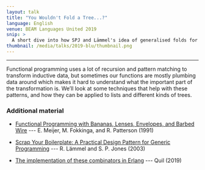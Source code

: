 ```yaml
---
layout: talk
title: "You Wouldn't Fold a Tree...?"
language: English
venue: BEAM Languages United 2019
snip: >
  A short dive into how SPJ and Lämmel's idea of generalised folds for Haskell can be translated to Erlang.
thumbnail: /media/talks/2019-blu/thumbnail.png
---
```


<div class="rl-slide-show" data-start="1" data-end="55" data-format="/media/talks/2019-blu/slide%3d.png">
</div>

- - -

Functional programming uses a lot of recursion and pattern matching to transform inductive data, but sometimes our functions are mostly plumbing data around which makes it hard to understand what the important part of the transformation is. We’ll look at some techniques that help with these patterns, and how they can be applied to lists and different kinds of trees.

### Additional material

- [Functional Programming with Bananas, Lenses, Envelopes, and Barbed Wire](https://maartenfokkinga.github.io/utwente/mmf91m.pdf) --- E. Meijer, M. Fokkinga, and R. Patterson (1991)

- [Scrap Your Boilerplate: A Practical Design Pattern for Generic Programming](https://www.microsoft.com/en-us/research/wp-content/uploads/2003/01/hmap.pdf) --- R. Lämmel and S. P. Jones (2003)

- [The implementation of these combinators in Erlang](https://github.com/robotlolita/generique) --- Quil (2019)